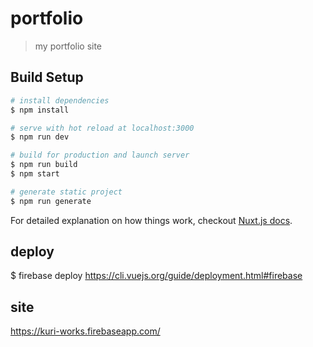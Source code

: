 # portfolio

> my portfolio site

## Build Setup

``` bash
# install dependencies
$ npm install

# serve with hot reload at localhost:3000
$ npm run dev

# build for production and launch server
$ npm run build
$ npm start

# generate static project
$ npm run generate
```

For detailed explanation on how things work, checkout [Nuxt.js docs](https://nuxtjs.org).

## deploy
$ firebase deploy
https://cli.vuejs.org/guide/deployment.html#firebase

## site
https://kuri-works.firebaseapp.com/
